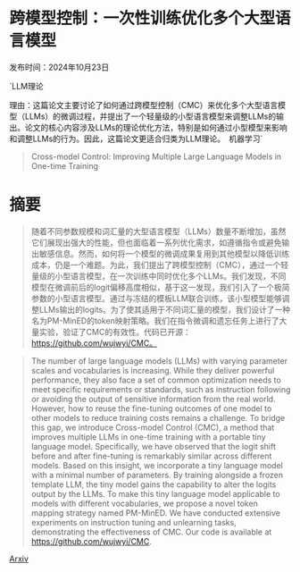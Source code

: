 # 跨模型控制：一次性训练优化多个大型语言模型

发布时间：2024年10月23日

`LLM理论

理由：这篇论文主要讨论了如何通过跨模型控制（CMC）来优化多个大型语言模型（LLMs）的微调过程，并提出了一个轻量级的小型语言模型来调整LLMs的输出。论文的核心内容涉及LLMs的理论优化方法，特别是如何通过小型模型来影响和调整LLMs的行为。因此，这篇论文更适合归类为LLM理论。` `机器学习`

> Cross-model Control: Improving Multiple Large Language Models in One-time Training

# 摘要

> 随着不同参数规模和词汇量的大型语言模型（LLMs）数量不断增加，虽然它们展现出强大的性能，但也面临着一系列优化需求，如遵循指令或避免输出敏感信息。然而，如何将一个模型的微调成果复用到其他模型以降低训练成本，仍是一个难题。为此，我们提出了跨模型控制（CMC），通过一个轻量级的小型语言模型，在一次训练中同时优化多个LLMs。我们发现，不同模型在微调前后的logit偏移高度相似，基于这一发现，我们引入了一个极简参数的小型语言模型。通过与冻结的模板LLM联合训练，该小型模型能够调整LLMs输出的logits。为了使其适用于不同词汇量的模型，我们设计了一种名为PM-MinED的token映射策略。我们在指令微调和遗忘任务上进行了大量实验，验证了CMC的有效性。代码已开源：https://github.com/wujwyi/CMC。

> The number of large language models (LLMs) with varying parameter scales and vocabularies is increasing. While they deliver powerful performance, they also face a set of common optimization needs to meet specific requirements or standards, such as instruction following or avoiding the output of sensitive information from the real world. However, how to reuse the fine-tuning outcomes of one model to other models to reduce training costs remains a challenge. To bridge this gap, we introduce Cross-model Control (CMC), a method that improves multiple LLMs in one-time training with a portable tiny language model. Specifically, we have observed that the logit shift before and after fine-tuning is remarkably similar across different models. Based on this insight, we incorporate a tiny language model with a minimal number of parameters. By training alongside a frozen template LLM, the tiny model gains the capability to alter the logits output by the LLMs. To make this tiny language model applicable to models with different vocabularies, we propose a novel token mapping strategy named PM-MinED. We have conducted extensive experiments on instruction tuning and unlearning tasks, demonstrating the effectiveness of CMC. Our code is available at https://github.com/wujwyi/CMC.

[Arxiv](https://arxiv.org/abs/2410.17599)